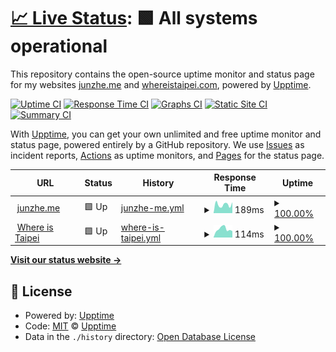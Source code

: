 # [📈 Live Status](https://upptime.junzhe.me): <!--live status--> **🟩 All systems operational**

This repository contains the open-source uptime monitor and status page for my websites [junzhe.me](https://junzhe.me) and [whereistaipei.com](https://whereistaipei.com), powered by [Upptime](https://github.com/upptime/upptime).

[![Uptime CI](https://github.com/koj-co/upptime/workflows/Uptime%20CI/badge.svg)](https://github.com/koj-co/upptime/actions?query=workflow%3A%22Uptime+CI%22)
[![Response Time CI](https://github.com/koj-co/upptime/workflows/Response%20Time%20CI/badge.svg)](https://github.com/koj-co/upptime/actions?query=workflow%3A%22Response+Time+CI%22)
[![Graphs CI](https://github.com/koj-co/upptime/workflows/Graphs%20CI/badge.svg)](https://github.com/koj-co/upptime/actions?query=workflow%3A%22Graphs+CI%22)
[![Static Site CI](https://github.com/koj-co/upptime/workflows/Static%20Site%20CI/badge.svg)](https://github.com/koj-co/upptime/actions?query=workflow%3A%22Static+Site+CI%22)
[![Summary CI](https://github.com/koj-co/upptime/workflows/Summary%20CI/badge.svg)](https://github.com/koj-co/upptime/actions?query=workflow%3A%22Summary+CI%22)

With [Upptime](https://upptime.js.org), you can get your own unlimited and free uptime monitor and status page, powered entirely by a GitHub repository. We use [Issues](https://github.com/upptime/upptime/issues) as incident reports, [Actions](https://github.com/jzlai/upptime/actions) as uptime monitors, and [Pages](https://upptime.github.io/upptime) for the status page.

<!--start: status pages-->
<!-- This summary is generated by Upptime (https://github.com/upptime/upptime) -->
<!-- Do not edit this manually, your changes will be overwritten -->
<!-- prettier-ignore -->
| URL | Status | History | Response Time | Uptime |
| --- | ------ | ------- | ------------- | ------ |
| <img alt="" src="https://icons.duckduckgo.com/ip3/junzhe.me.ico" height="13"> [junzhe.me](https://junzhe.me) | 🟩 Up | [junzhe-me.yml](https://github.com/jzlai/upptime/commits/HEAD/history/junzhe-me.yml) | <details><summary><img alt="Response time graph" src="./graphs/junzhe-me/response-time-week.png" height="20"> 189ms</summary><br><a href="https://upptime.junzhe.me/history/junzhe-me"><img alt="Response time 177" src="https://img.shields.io/endpoint?url=https%3A%2F%2Fraw.githubusercontent.com%2Fjzlai%2Fupptime%2FHEAD%2Fapi%2Fjunzhe-me%2Fresponse-time.json"></a><br><a href="https://upptime.junzhe.me/history/junzhe-me"><img alt="24-hour response time 196" src="https://img.shields.io/endpoint?url=https%3A%2F%2Fraw.githubusercontent.com%2Fjzlai%2Fupptime%2FHEAD%2Fapi%2Fjunzhe-me%2Fresponse-time-day.json"></a><br><a href="https://upptime.junzhe.me/history/junzhe-me"><img alt="7-day response time 189" src="https://img.shields.io/endpoint?url=https%3A%2F%2Fraw.githubusercontent.com%2Fjzlai%2Fupptime%2FHEAD%2Fapi%2Fjunzhe-me%2Fresponse-time-week.json"></a><br><a href="https://upptime.junzhe.me/history/junzhe-me"><img alt="30-day response time 192" src="https://img.shields.io/endpoint?url=https%3A%2F%2Fraw.githubusercontent.com%2Fjzlai%2Fupptime%2FHEAD%2Fapi%2Fjunzhe-me%2Fresponse-time-month.json"></a><br><a href="https://upptime.junzhe.me/history/junzhe-me"><img alt="1-year response time 177" src="https://img.shields.io/endpoint?url=https%3A%2F%2Fraw.githubusercontent.com%2Fjzlai%2Fupptime%2FHEAD%2Fapi%2Fjunzhe-me%2Fresponse-time-year.json"></a></details> | <details><summary><a href="https://upptime.junzhe.me/history/junzhe-me">100.00%</a></summary><a href="https://upptime.junzhe.me/history/junzhe-me"><img alt="All-time uptime 99.99%" src="https://img.shields.io/endpoint?url=https%3A%2F%2Fraw.githubusercontent.com%2Fjzlai%2Fupptime%2FHEAD%2Fapi%2Fjunzhe-me%2Fuptime.json"></a><br><a href="https://upptime.junzhe.me/history/junzhe-me"><img alt="24-hour uptime 100.00%" src="https://img.shields.io/endpoint?url=https%3A%2F%2Fraw.githubusercontent.com%2Fjzlai%2Fupptime%2FHEAD%2Fapi%2Fjunzhe-me%2Fuptime-day.json"></a><br><a href="https://upptime.junzhe.me/history/junzhe-me"><img alt="7-day uptime 100.00%" src="https://img.shields.io/endpoint?url=https%3A%2F%2Fraw.githubusercontent.com%2Fjzlai%2Fupptime%2FHEAD%2Fapi%2Fjunzhe-me%2Fuptime-week.json"></a><br><a href="https://upptime.junzhe.me/history/junzhe-me"><img alt="30-day uptime 100.00%" src="https://img.shields.io/endpoint?url=https%3A%2F%2Fraw.githubusercontent.com%2Fjzlai%2Fupptime%2FHEAD%2Fapi%2Fjunzhe-me%2Fuptime-month.json"></a><br><a href="https://upptime.junzhe.me/history/junzhe-me"><img alt="1-year uptime 99.99%" src="https://img.shields.io/endpoint?url=https%3A%2F%2Fraw.githubusercontent.com%2Fjzlai%2Fupptime%2FHEAD%2Fapi%2Fjunzhe-me%2Fuptime-year.json"></a></details>
| <img alt="" src="https://icons.duckduckgo.com/ip3/whereistaipei.com.ico" height="13"> [Where is Taipei](https://whereistaipei.com) | 🟩 Up | [where-is-taipei.yml](https://github.com/jzlai/upptime/commits/HEAD/history/where-is-taipei.yml) | <details><summary><img alt="Response time graph" src="./graphs/where-is-taipei/response-time-week.png" height="20"> 114ms</summary><br><a href="https://upptime.junzhe.me/history/where-is-taipei"><img alt="Response time 154" src="https://img.shields.io/endpoint?url=https%3A%2F%2Fraw.githubusercontent.com%2Fjzlai%2Fupptime%2FHEAD%2Fapi%2Fwhere-is-taipei%2Fresponse-time.json"></a><br><a href="https://upptime.junzhe.me/history/where-is-taipei"><img alt="24-hour response time 137" src="https://img.shields.io/endpoint?url=https%3A%2F%2Fraw.githubusercontent.com%2Fjzlai%2Fupptime%2FHEAD%2Fapi%2Fwhere-is-taipei%2Fresponse-time-day.json"></a><br><a href="https://upptime.junzhe.me/history/where-is-taipei"><img alt="7-day response time 114" src="https://img.shields.io/endpoint?url=https%3A%2F%2Fraw.githubusercontent.com%2Fjzlai%2Fupptime%2FHEAD%2Fapi%2Fwhere-is-taipei%2Fresponse-time-week.json"></a><br><a href="https://upptime.junzhe.me/history/where-is-taipei"><img alt="30-day response time 108" src="https://img.shields.io/endpoint?url=https%3A%2F%2Fraw.githubusercontent.com%2Fjzlai%2Fupptime%2FHEAD%2Fapi%2Fwhere-is-taipei%2Fresponse-time-month.json"></a><br><a href="https://upptime.junzhe.me/history/where-is-taipei"><img alt="1-year response time 159" src="https://img.shields.io/endpoint?url=https%3A%2F%2Fraw.githubusercontent.com%2Fjzlai%2Fupptime%2FHEAD%2Fapi%2Fwhere-is-taipei%2Fresponse-time-year.json"></a></details> | <details><summary><a href="https://upptime.junzhe.me/history/where-is-taipei">100.00%</a></summary><a href="https://upptime.junzhe.me/history/where-is-taipei"><img alt="All-time uptime 100.00%" src="https://img.shields.io/endpoint?url=https%3A%2F%2Fraw.githubusercontent.com%2Fjzlai%2Fupptime%2FHEAD%2Fapi%2Fwhere-is-taipei%2Fuptime.json"></a><br><a href="https://upptime.junzhe.me/history/where-is-taipei"><img alt="24-hour uptime 100.00%" src="https://img.shields.io/endpoint?url=https%3A%2F%2Fraw.githubusercontent.com%2Fjzlai%2Fupptime%2FHEAD%2Fapi%2Fwhere-is-taipei%2Fuptime-day.json"></a><br><a href="https://upptime.junzhe.me/history/where-is-taipei"><img alt="7-day uptime 100.00%" src="https://img.shields.io/endpoint?url=https%3A%2F%2Fraw.githubusercontent.com%2Fjzlai%2Fupptime%2FHEAD%2Fapi%2Fwhere-is-taipei%2Fuptime-week.json"></a><br><a href="https://upptime.junzhe.me/history/where-is-taipei"><img alt="30-day uptime 100.00%" src="https://img.shields.io/endpoint?url=https%3A%2F%2Fraw.githubusercontent.com%2Fjzlai%2Fupptime%2FHEAD%2Fapi%2Fwhere-is-taipei%2Fuptime-month.json"></a><br><a href="https://upptime.junzhe.me/history/where-is-taipei"><img alt="1-year uptime 100.00%" src="https://img.shields.io/endpoint?url=https%3A%2F%2Fraw.githubusercontent.com%2Fjzlai%2Fupptime%2FHEAD%2Fapi%2Fwhere-is-taipei%2Fuptime-year.json"></a></details>

<!--end: status pages-->

[**Visit our status website →**](https://upptime.junzhe.me)

## 📄 License

- Powered by: [Upptime](https://github.com/upptime/upptime)
- Code: [MIT](./LICENSE) © [Upptime](https://upptime.js.org)
- Data in the `./history` directory: [Open Database License](https://opendatacommons.org/licenses/odbl/1-0/)
